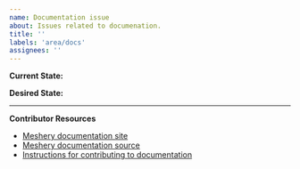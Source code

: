 ```yaml
---
name: Documentation issue
about: Issues related to documenation.
title: ''
labels: 'area/docs'
assignees: ''
---
```

**Current State:**


**Desired State:**

---
**Contributor Resources**
- [Meshery documentation site](https://meshery.layer5.io/docs/)
- [Meshery documentation source](https://github.com/layer5io/meshery/tree/master/docs)
- [Instructions for contributing to documentation](https://github.com/layer5io/meshery/blob/master/CONTRIBUTING.md#documentation-contribution-flow)